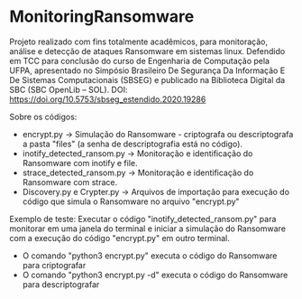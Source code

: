 # MonitoringRansomware
Projeto realizado com fins totalmente acadêmicos, para monitoração, análise e detecção de ataques Ransomware em sistemas linux.
Defendido em TCC para conclusão do curso de Engenharia de Computação pela UFPA, apresentado no Simpósio Brasileiro De Segurança Da Informação E De Sistemas Computacionais (SBSEG) e publicado na Biblioteca Digital da SBC (SBC OpenLib – SOL).
DOI: https://doi.org/10.5753/sbseg_estendido.2020.19286


Sobre os códigos:
- encrypt.py -> Simulação do Ransomware - criptografa ou descriptografa a pasta "files" (a senha de descriptografia está no código).
- inotify_detected_ransom.py -> Monitoração e identificação do Ransomware com inotify e file.
- strace_detected_ransom.py -> Monitoração e identificação do Ransomware com strace.
- Discovery.py e Crypter.py -> Arquivos de importação para execução do código que simula o Ransomware no arquivo "encrypt.py"

Exemplo de teste: Executar o código "inotify_detected_ransom.py" para monitorar em uma janela do terminal e iniciar a simulação do Ransomware com a execução do código "encrypt.py" em outro terminal.
* O comando "python3 encrypt.py" executa o código do Ransomware para criptografar
* O comando "python3 encrypt.py -d" executa o código do Ransomware para descriptografar
